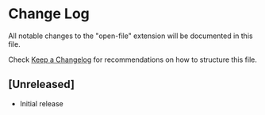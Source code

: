 # Change Log
All notable changes to the "open-file" extension will be documented in this file.

Check [Keep a Changelog](http://keepachangelog.com/) for recommendations on how to structure this file.

## [Unreleased]
- Initial release